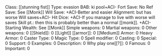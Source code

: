 Class: [[stunning fist]]
Type:  evasion
BAB:  ki pool+ACI-
Fort Save: No
Ref Save: See [[Monk]]
Will Save: +ACI-Better and easier
Alignment:  but has worse Will saves+ACI-
Hit Dice: +ACI-If you manage to live with worse will saves
Skill pt.:  then this is probably better than a normal [[monk]]. +ACI-
Starting Wealth: See [[Monk]]
Simple weapons: 0
Martial weapons: 0
Other weapons: 0
[[Shield]]: 0
[[Light]] [[armor]]: 0
[[Medium]] Armor: 0
Heavy Armor: 0
Caster Type: 0
Magic Type: 0
Spell modifier: 0
Casting: 0
Special: 0
Support: 0
Examples: 0
Description: 0
Why play one[[?]]: 0
Famous: 0
Important: 0
